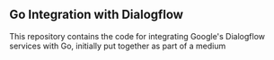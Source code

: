## Go Integration with Dialogflow
This repository contains the code for integrating Google's Dialogflow services with Go, initially put together as part of a medium 
